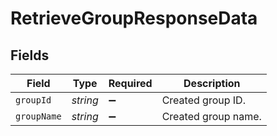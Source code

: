 # RetrieveGroupResponseData


## Fields

| Field               | Type                | Required            | Description         |
| ------------------- | ------------------- | ------------------- | ------------------- |
| `groupId`           | *string*            | :heavy_minus_sign:  | Created group ID.   |
| `groupName`         | *string*            | :heavy_minus_sign:  | Created group name. |